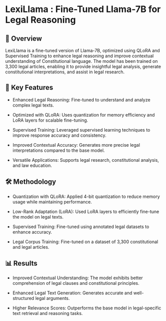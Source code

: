 # LexiLlama : Fine-Tuned Llama-7B for Legal Reasoning

## 📜 Overview

LexiLlama is a fine-tuned version of Llama-7B, optimized using QLoRA and Supervised Training to enhance legal reasoning and improve contextual understanding of Constitutional language. The model has been trained on 3,300 legal articles, enabling it to provide insightful legal analysis, generate constitutional interpretations, and assist in legal research.

## 🚀 Key Features

- Enhanced Legal Reasoning: Fine-tuned to understand and analyze complex legal texts.

- Optimized with QLoRA: Uses quantization for memory efficiency and LoRA layers for scalable fine-tuning.

- Supervised Training: Leveraged supervised learning techniques to improve response accuracy and consistency.

- Improved Contextual Accuracy: Generates more precise legal interpretations compared to the base model.

- Versatile Applications: Supports legal research, constitutional analysis, and law education.

## 🛠️ Methodology

- Quantization with QLoRA: Applied 4-bit quantization to reduce memory usage while maintaining performance.

- Low-Rank Adaptation (LoRA): Used LoRA layers to efficiently fine-tune the model on legal texts.

- Supervised Training: Fine-tuned using annotated legal datasets to enhance accuracy.

- Legal Corpus Training: Fine-tuned on a dataset of 3,300 constitutional and legal articles.

## 📊 Results

- Improved Contextual Understanding: The model exhibits better comprehension of legal clauses and constitutional principles.

- Enhanced Legal Text Generation: Generates accurate and well-structured legal arguments.

- Higher Relevance Scores: Outperforms the base model in legal-specific text retrieval and reasoning tasks.



